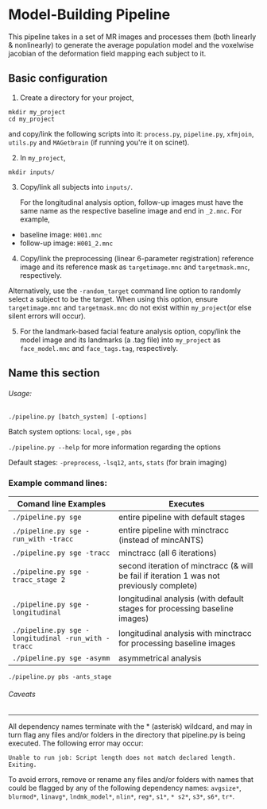 Model-Building Pipeline
================================
This pipeline takes in a set of MR images and processes them (both linearly & nonlinearly) to generate the average 
population model and the voxelwise jacobian of the deformation field mapping each subject to it.

Basic configuration  
-------------------------
1. Create a directory for your project,
```
mkdir my_project
cd my_project
```
   and copy/link the following scripts into it: 
`process.py`, `pipeline.py`, `xfmjoin`, `utils.py` and `MAGetbrain` (if running you're it on scinet).

2. In `my_project`, 
```
mkdir inputs/
```

3. Copy/link all subjects into `inputs/`. 
     
	For the longitudinal analysis option, follow-up images must have the same name 	 as the respective baseline image and end in `_2.mnc`. For example, 
 * baseline image:  `H001.mnc`
 * follow-up image:  `H001_2.mnc`		

4. Copy/link the preprocessing (linear 6-parameter registration) reference image and its reference mask as `targetimage.mnc` and `targetmask.mnc`, respectively. 

  Alternatively, use the `-random_target` command line option to randomly select a subject to be the target. When using this option, ensure `targetimage.mnc` and `targetmask.mnc` do not exist within `my_project`(or else silent errors will occur).

5. For the landmark-based facial feature analysis option, copy/link the model image and its landmarks (a .tag file) into `my_project` as `face_model.mnc` and `face_tags.tag`, respectively.

Name this section
-------------------------
###### Usage: 
```
./pipeline.py [batch_system] [-options]
```
Batch system options: `local`, `sge` , `pbs`

`./pipeline.py --help` for more information regarding the options

Default stages:
`-preprocess`, `-lsq12`, `ants`, `stats` (for brain imaging)


### Example command lines:


**Comand line Examples**             | **Executes** 
-------------                        | ---------------------  
`./pipeline.py sge`                  | entire pipeline with default stages
`./pipeline.py sge -run_with -tracc` | entire pipeline with minctracc (instead of mincANTS)
`./pipeline.py sge -tracc`           | minctracc (all 6 iterations)
`./pipeline.py sge -tracc_stage 2`    | second iteration of minctracc (& will be fail if iteration 1 was not previously complete)     
`./pipeline.py sge -longitudinal`    | longitudinal analysis (with default stages for processing baseline images)
`./pipeline.py sge -longitudinal -run_with -tracc` | longitudinal analysis with minctracc for processing baseline images
`./pipeline.py sge -asymm`           | asymmetrical analysis


`./pipeline.py pbs -ants_stage` 




###### Caveats 
-------------------
All dependency names terminate with the * (asterisk) wildcard, and may in turn flag any
files and/or folders in the directory that pipeline.py is being executed. The following error may occur:
    
    Unable to run job: Script length does not match declared length.
    Exiting.

To avoid errors, remove or rename any files and/or folders with names that could be flagged by 
any of the following dependency names: 
`avgsize*`, `blurmod*`, `linavg*`, `lndmk_model*`, `nlin*`, `reg*`, `s1*`, `* s2*`, `s3*`, `s6*`, `tr*`.
        
